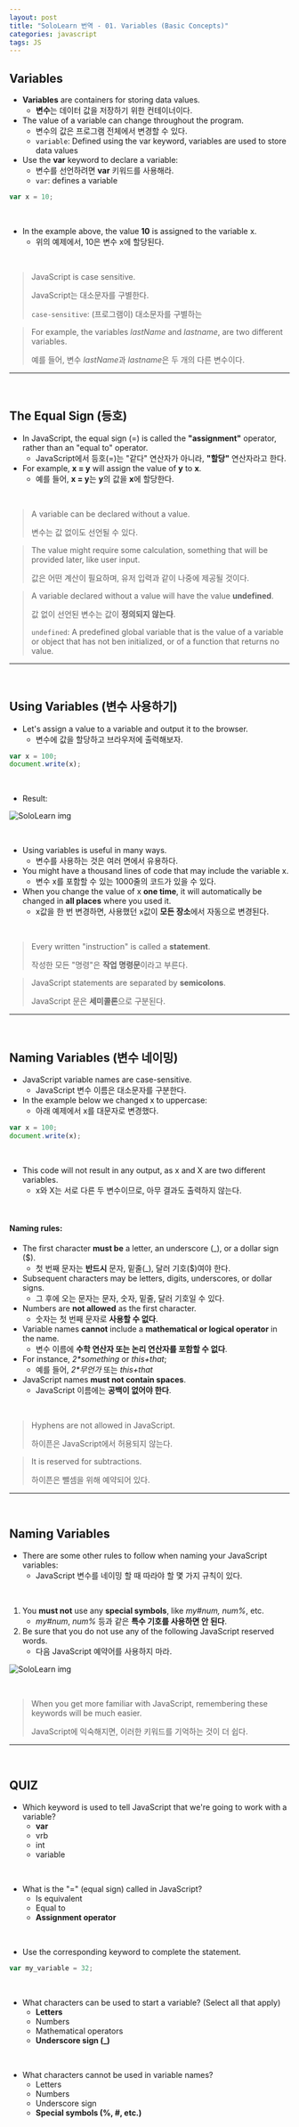 ```yaml
---
layout: post
title: "SoloLearn 번역 - 01. Variables (Basic Concepts)"
categories: javascript
tags: JS
---
```


## Variables

- **Variables** are containers for storing data values.
  - **변수**는 데이터 값을 저장하기 위한 컨테이너이다.
- The value of a variable can change throughout the program.
  - 변수의 값은 프로그램 전체에서 변경할 수 있다.
  - `variable`: Defined using the var keyword, variables are used to store data values
- Use the **var** keyword to declare a variable:
  - 변수를 선언하려면 **var** 키워드를 사용해라.
  - `var`: defines a variable

```js
var x = 10;
```

<br>

- In the example above, the value **10** is assigned to the variable x.
  - 위의 예제에서, 10은 변수 x에 할당된다.

<br>

> JavaScript is case sensitive.
>
> JavaScript는 대소문자를 구별한다.
>
> `case-sensitive`: (프로그램이) 대소문자를 구별하는

> For example, the variables *lastName* and *lastname*, are two different variables.
>
> 예를 들어, 변수 *lastName*과 *lastname*은 두 개의 다른 변수이다.

------

<br>

## The Equal Sign (등호)

- In JavaScript, the equal sign (=) is called the **"assignment"** operator, rather than an "equal to" operator.
  - JavaScript에서 등호(=)는 "같다" 연산자가 아니라,  **"할당"** 연산자라고 한다.
- For example, **x = y** will assign the value of **y** to **x**.
  - 예를 들어, **x = y**는 **y**의 값을 **x**에 할당한다.

<br>

> A variable can be declared without a value.
>
> 변수는 값 없이도 선언될 수 있다.

> The value might require some calculation, something that will be provided later, like user input.
>
> 값은 어떤 계산이 필요하며, 유저 입력과 같이 나중에 제공될 것이다.

> A variable declared without a value will have the value **undefined**.
>
> 값 없이 선언된 변수는 값이 **정의되지 않는다**.
>
> `undefined`: A predefined global variable that is the value of a variable or object that has not ben initialized, or of a function that returns no value.

------

<br>

## Using Variables (변수 사용하기)

- Let's assign a value to a variable and output it to the browser.
  - 변수에 값을 할당하고 브라우저에 출력해보자.

```js
var x = 100;
document.write(x);
```

<br>

- Result:

![SoloLearn img](/assets/img/sololearn-js-variable-01)

<br>

- Using variables is useful in many ways.
  - 변수를 사용하는 것은 여러 면에서 유용하다.
- You might have a thousand lines of code that may include the variable x.
  - 변수 x를 포함할 수 있는 1000줄의 코드가 있을 수 있다.
- When you change the value of x **one time**, it will automatically be changed in **all places** where you used it.
  - x값을 한 번 변경하면, 사용했던 x값이 **모든 장소**에서 자동으로 변경된다.

<br>

> Every written "instruction" is called a **statement**.
>
> 작성한 모든 "명령"은 **작업 명령문**이라고 부른다.

> JavaScript statements are separated by **semicolons**.
>
> JavaScript 문은 **세미콜론**으로 구분된다.

------

<br>

## Naming Variables (변수 네이밍)

- JavaScript variable names are case-sensitive.
  - JavaScript 변수 이름은 대소문자를 구분한다.
- In the example below we changed x to uppercase:
  - 아래 예제에서 x를 대문자로 변경했다.

```js
var x = 100;
document.write(x);
```

<br>

- This code will not result in any output, as x and X are two different variables.
  - x와 X는 서로 다른 두 변수이므로, 아무 결과도 출력하지 않는다.

<br>

#### Naming rules:

- The first character **must be** a letter, an underscore (_), or a dollar sign ($).
  - 첫 번째 문자는 **반드시** 문자, 밑줄(_), 달러 기호($)여야 한다.
- Subsequent characters may be letters, digits, underscores, or dollar signs.
  - 그 후에 오는 문자는 문자, 숫자, 밑줄, 달러 기호일 수 있다.
- Numbers are **not allowed** as the first character.
  - 숫자는 첫 번째 문자로 **사용할 수 없다**.
- Variable names **cannot** include a **mathematical or logical operator** in the name.
  - 변수 이름에 **수학 연산자 또는 논리 연산자를 포함할 수 없다**.
- For instance, *2\*something* or *this\+that*;
  - 예를 들어, *2\*무언가* 또는 *this\+that*
- JavaScript names **must not contain spaces**.
  - JavaScript 이름에는 **공백이 없어야 한다**.

<br>

> Hyphens are not allowed in JavaScript.
>
> 하이픈은 JavaScript에서 허용되지 않는다.

> It is reserved for subtractions.
>
> 하이픈은 뺄셈을 위해 예약되어 있다.

------

<br>

## Naming Variables

- There are some other rules to follow when naming your JavaScript variables:
  - JavaScript 변수를 네이밍 할 때 따라야 할 몇 가지 규칙이 있다.

<br>

1. You **must not** use any **special symbols**, like *my#num, num%*, etc.
   - *my#num*, *num%* 등과 같은 **특수 기호를 사용하면 안 된다**.
2. Be sure that you do not use any of the following JavaScript reserved words.
   - 다음 JavaScript 예약어를 사용하지 마라.

![SoloLearn img](/assets/img/sololearn-js-01.png)

<br>

> When you get more familiar with JavaScript, remembering these keywords will be much easier.
>
> JavaScript에 익숙해지면, 이러한 키워드를 기억하는 것이 더 쉽다.

------

<br>

## QUIZ

- Which keyword is used to tell JavaScript that we're going to work with a variable?
  - **var**
  - vrb
  - int
  - variable

<br>

- What is the "=" (equal sign) called in JavaScript?
  - Is equivalent
  - Equal to
  - **Assignment operator**

<br>

- Use the corresponding keyword to complete the statement.

```js
var my_variable = 32;
```

<br>

- What characters can be used to start a variable? (Select all that apply)
  - **Letters**
  - Numbers
  - Mathematical operators
  - **Underscore sign (_)**

<br>

- What characters cannot be used in variable names?
  - Letters
  - Numbers
  - Underscore sign
  - **Special symbols (%, #, etc.)**

<br>
